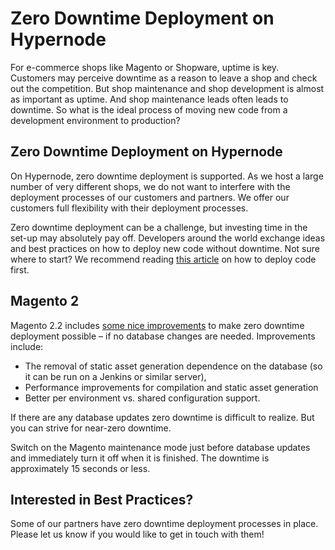 <!-- source: https://support.hypernode.com/en/best-practices/testing/zero-downtime-deployment-on-hypernode/ -->
# Zero Downtime Deployment on Hypernode

For e-commerce shops like Magento or Shopware, uptime is key. Customers may perceive downtime as a reason to leave a shop and check out the competition. But shop maintenance and shop development is almost as important as uptime. And shop maintenance leads often leads to downtime. So what is the ideal process of moving new code from a development environment to production?


Zero Downtime Deployment on Hypernode
-------------------------------------

On Hypernode, zero downtime deployment is supported. As we host a large number of very different shops, we do not want to interfere with the deployment processes of our customers and partners. We offer our customers full flexibility with their deployment processes.

Zero downtime deployment can be a challenge, but investing time in the set-up may absolutely pay off. Developers around the world exchange ideas and best practices on how to deploy new code without downtime. Not sure where to start? We recommend reading [this article](https://www.hypernode.com/blog/time-saving/how-to-choose-the-best-method-to-deploy-code) on how to deploy code first.

Magento 2
---------

Magento 2.2 includes [some nice improvements](https://community.magento.com/t5/Magento-DevBlog/Magento-2-2-Deployment-Improvements/ba-p/73119) to make zero downtime deployment possible – if no database changes are needed. Improvements include:

* The removal of static asset generation dependence on the database (so it can be run on a Jenkins or similar server),
* Performance improvements for compilation and static asset generation
* Better per environment vs. shared configuration support.

If there are any database updates zero downtime is difficult to realize. But you can strive for near-zero downtime. 

Switch on the Magento maintenance mode just before database updates and immediately turn it off when it is finished. The downtime is approximately 15 seconds or less.

Interested in Best Practices?
-----------------------------

Some of our partners have zero downtime deployment processes in place. Please let us know if you would like to get in touch with them!
